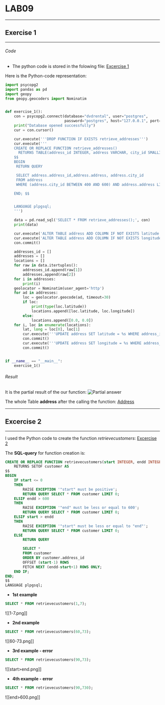 # LAB09
____
## Exercise 1
___
###### Code
- The python code is stored in the folowing file:
[Excercise 1](https://github.com/StarDNA681/DataBase-Course/blob/main/week09/python_code/exercise_1.py)

Here is the Python-code representation:
```python
import psycopg2
import pandas as pd
import geopy
from geopy.geocoders import Nominatim


def exercise_1():
    con = psycopg2.connect(database="dvdrental", user="postgres",
                           password="postgres", host="127.0.0.1", port="5432")
    print("Database opened successfully")
    cur = con.cursor()

    cur.execute('''DROP FUNCTION IF EXISTS retrieve_addresses''')
    cur.execute('''
    CREATE OR REPLACE FUNCTION retrieve_addresses()
      RETURNS TABLE(address_id INTEGER, address VARCHAR, city_id SMALLINT) AS
    $$
    BEGIN
     RETURN QUERY

     SELECT address.address_id,address.address, address.city_id
     FROM address
     WHERE (address.city_id BETWEEN 400 AND 600) AND address.address LIKE '11%';

    END; $$


    LANGUAGE plpgsql;
    ''')

    data = pd.read_sql('SELECT * FROM retrieve_addresses();', con)
    print(data)

    cur.execute('ALTER TABLE address ADD COLUMN IF NOT EXISTS latitude TEXT')
    cur.execute('ALTER TABLE address ADD COLUMN IF NOT EXISTS longitude TEXT')
    con.commit()

    addresses_id = []
    addresses = []
    locations = []
    for raw in data.itertuples():
        addresses_id.append(raw[1])
        addresses.append(raw[2])
    for i in addresses:
        print(i)
    geolocator = Nominatim(user_agent='http')
    for ad in addresses:
        loc = geolocator.geocode(ad, timeout=30)
        if loc:
            print(type(loc.latitude))
            locations.append([loc.latitude, loc.longitude])
        else:
            locations.append([0.0, 0.0])
    for i, loc in enumerate(locations):
        lat, long = loc[0], loc[1]
        cur.execute('''UPDATE address SET latitude = %s WHERE address_id = %s''', (lat, addresses_id[i]))
        con.commit()
        cur.execute('''UPDATE address SET longitude = %s WHERE address_id = %s''', (long, addresses_id[i]))
        con.commit()


if __name__ == "__main__":
    exercise_1()

```

###### Result
It is the partial result of the our function:
![Partial answer](https://github.com/StarDNA681/DataBase-Course/blob/main/week09/Screens_09/Partial%20answer.png)

The whole Table **address** after the calling the function:
[Address](file:////home/andrew/Desktop/Database_course/week09/exercise_1_function.csv)

___
## Excercise 2
___
I used the Python code to create the function *retrievecustomers*:
[Excercise 2](file:////home/andrew/Desktop/Database_course/week09/exercise_2_function.py)

The **SQL-query** for function creation is:
```sql
CREATE OR REPLACE FUNCTION retrievecustomers(start INTEGER, endd INTEGER)
    RETURNS SETOF customer AS                 
$$
BEGIN
	IF start <= 0
	THEN
		RAISE EXCEPTION '"start" must be positive';
		RETURN QUERY SELECT * FROM customer LIMIT 0;
	ELSIF endd > 600
	THEN
		RAISE EXCEPTION '"end" must be less or equal to 600';
		RETURN QUERY SELECT * FROM customer LIMIT 0;
	ELSIF start > endd
	THEN
		RAISE EXCEPTION '"start" must be less or equal to "end"';
		RETURN QUERY SELECT * FROM customer LIMIT 0;
	ELSE
		RETURN QUERY

		SELECT *
		FROM customer
		ORDER BY customer.address_id
		OFFSET (start-1) ROWS
		FETCH NEXT (endd-start+1) ROWS ONLY;
	END IF;
END;
$$
LANGUAGE plpgsql;
```

- **1st example**
```sql
SELECT * FROM retrievecustomers(1,7);
```
![[1-7.png]]
- **2nd example**
```sql
SELECT * FROM retrievecustomers(60,73);
```
![[60-73.png]]
- **3rd example - error**
```sql
SELECT * FROM retrievecustomers(90,73);
```
![[start>end.png]]
- **4th example - error**
```sql
SELECT * FROM retrievecustomers(90,730);
```
![[end>600.png]]
